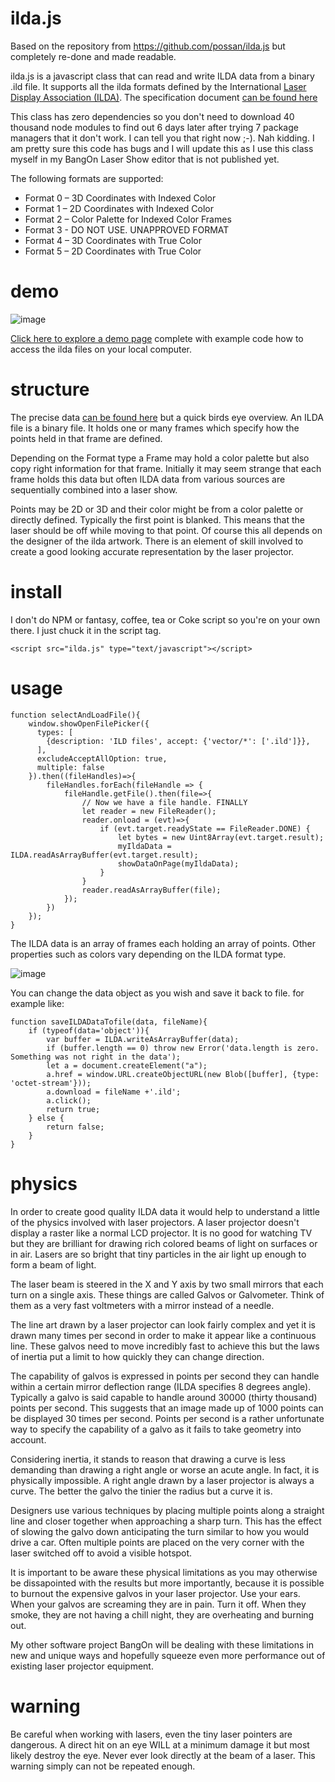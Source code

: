 # ilda.js

Based on the repository from https://github.com/possan/ilda.js but completely re-done and made readable.

ilda.js is a javascript class that can read and write ILDA data from a binary .ild file.
It supports all the ilda formats defined by the International [Laser Display Association (ILDA)](ilda.com).
The specification document [can be found here](https://www.ilda.com/resources/StandardsDocs/ILDA_IDTF14_rev011.pdf)

This class has zero dependencies so you don't need to download 40 thousand node modules to find out 6 days later after trying 7 package managers that it don't work.
I can tell you that right now ;-). Nah kidding. I am pretty sure this code has bugs and I will update this as I use this class myself in my BangOn Laser Show editor that is not published yet.

The following formats are supported:

- Format 0 – 3D Coordinates with Indexed Color
- Format 1 – 2D Coordinates with Indexed Color
- Format 2 – Color Palette for Indexed Color Frames
- Format 3 - DO NOT USE. UNAPPROVED FORMAT
- Format 4 – 3D Coordinates with True Color
- Format 5 – 2D Coordinates with True Color

# demo
![image](https://user-images.githubusercontent.com/1192916/147404880-2b100c17-208d-400a-8d69-da161e641927.png)

[Click here to explore a demo page](https://dinther.github.io/ilda.js/) complete with example code how to access the ilda files on your local computer.

# structure

The precise data [can be found here](https://www.ilda.com/resources/StandardsDocs/ILDA_IDTF14_rev011.pdf) but a quick birds eye overview.
An ILDA file is a binary file. It holds one or many frames which specify how the points held in that frame are defined.

Depending on the Format type a Frame may hold a color palette but also copy right information for that frame.
Initially it may seem strange that each frame holds this data but often ILDA data from various sources are sequentially combined into a laser show.

Points may be 2D or 3D and their color might be from a color palette or directly defined.
Typically the first point is blanked. This means that the laser should be off while moving to that point. Of course this all depends on the designer of the ilda artwork. There is an element of skill involved to create a good looking accurate representation by the laser projector.

# install
I don't do NPM or fantasy, coffee, tea or Coke script so you're on your own there. I just chuck it in the script tag.
```
<script src="ilda.js" type="text/javascript"></script>
```

# usage

```
function selectAndLoadFile(){
    window.showOpenFilePicker({
      types: [
        {description: 'ILD files', accept: {'vector/*': ['.ild']}},
      ],
      excludeAcceptAllOption: true,
      multiple: false
    }).then((fileHandles)=>{
        fileHandles.forEach(fileHandle => {
            fileHandle.getFile().then(file=>{
                // Now we have a file handle. FINALLY
                let reader = new FileReader();
                reader.onload = (evt)=>{
                    if (evt.target.readyState == FileReader.DONE) {
                        let bytes = new Uint8Array(evt.target.result);
                        myIldaData = ILDA.readAsArrayBuffer(evt.target.result);
                        showDataOnPage(myIldaData);
                    }
                }
                reader.readAsArrayBuffer(file);
            });
        })
    });
}
```

The ILDA data is an array of frames each holding an array of points. Other properties such as colors vary depending on the ILDA format type.

![image](https://user-images.githubusercontent.com/1192916/147377601-92e079f8-fba7-4b70-ad0b-a764c985d68c.png)

You can change the data object as you wish and save it back to file. for example like:

```
function saveILDADataTofile(data, fileName){
    if (typeof(data='object')){
        var buffer = ILDA.writeAsArrayBuffer(data);
        if (buffer.length == 0) throw new Error('data.length is zero. Something was not right in the data');
        let a = document.createElement("a");
        a.href = window.URL.createObjectURL(new Blob([buffer], {type: 'octet-stream'}));
        a.download = fileName +'.ild';
        a.click();
        return true;
    } else {
        return false;
    }
}
  ```

  # physics

In order to create good quality ILDA data it would help to understand a little of the physics involved with laser projectors. A laser projector doesn't display a raster like a normal LCD projector. It is no good for watching TV but they are brilliant for drawing rich colored beams of light on surfaces or in air. Lasers are so bright that tiny particles in the air light up enough to form a beam of light.

The laser beam is steered in the X and Y axis by two small mirrors that each turn on a single axis. These things are called Galvos or Galvometer. Think of them as a very fast voltmeters with a mirror instead of a needle.

The line art drawn by a laser projector can look fairly complex and yet it is drawn many times per second in order to make it appear like a continuous line. These galvos need to move incredibly fast to achieve this but the laws of inertia put a limit to how quickly they can change direction.

The capability of galvos is expressed in points per second they can handle within a certain mirror deflection range (ILDA specifies 8 degrees angle). Typically a galvo is said capable to handle around 30000 (thirty thousand) points per second. This suggests that an image made up of 1000 points can be displayed 30 times per second. Points per second is a rather unfortunate way to specify the capability of a galvo as it fails to take geometry into account.

Considering inertia, it stands to reason that drawing a curve is less demanding than drawing a right angle or worse an acute angle. In fact, it is physically impossible. A right angle drawn by a laser projector is always a curve. The better the galvo the tinier the radius but a curve it is.

Designers use various techniques by placing multiple points along a straight line and closer together when approaching a sharp turn. This has the effect of slowing the galvo down anticipating the turn similar to how you would drive a car. Often multiple points are placed on the very corner with the laser switched off to avoid a visible hotspot.

It is important to be aware these physical limitations as you may otherwise be dissapointed with the results but more importantly, because it is possible to burnout the expensive galvos in your laser projector. Use your ears. When your galvos are screaming they are in pain. Turn it off. When they smoke, they are not having a chill night, they are overheating and burning out.

My other software project BangOn will be dealing with these limitations in new and unique ways and hopefully squeeze even more performance out of existing laser projector equipment.

# warning

Be careful when working with lasers, even the tiny laser pointers are dangerous. A direct hit on an eye WILL at a minimum damage it but most likely destroy the eye. Never ever look directly at the beam of a laser. This warning simply can not be repeated enough.


